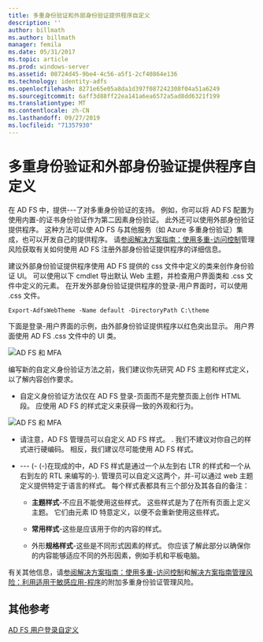 ```yaml
---
title: 多重身份验证和外部身份验证提供程序自定义
description: ''
author: billmath
ms.author: billmath
manager: femila
ms.date: 05/31/2017
ms.topic: article
ms.prod: windows-server
ms.assetid: 08724d45-9be4-4c56-a5f1-2cf40864e136
ms.technology: identity-adfs
ms.openlocfilehash: 8271e65e05a8da1d397f087242308f04a51a6249
ms.sourcegitcommit: 6aff3d88ff22ea141a6ea6572a5ad8dd6321f199
ms.translationtype: MT
ms.contentlocale: zh-CN
ms.lasthandoff: 09/27/2019
ms.locfileid: "71357930"
---
```

# <a name="multi-factor-authentication-and-external-authentication-providers-customization"></a>多重身份验证和外部身份验证提供程序自定义 



在 AD FS 中，提供\-\-\-了对多重身份验证的支持。 例如，你可以将 AD FS 配置为使用内置\-的证书身份验证作为第二因素身份验证。 此外还可以使用外部身份验证提供程序。 这种方法可以使 AD FS 与其他服务（如 Azure 多重身份验证）集成，也可以开发自己的提供程序。 请[参阅解决方案指南：使用多重\-访问控制](https://technet.microsoft.com/library/dn280937.aspx)管理风险获取有关如何使用 AD FS 注册外部身份验证提供程序的详细信息。  
  
建议外部身份验证提供程序使用 AD FS 提供的 css 文件中定义的类来创作身份验证 UI。 可以使用以下 cmdlet 导出默认 Web 主题，并检查用户界面类和 .css 文件中定义的元素。 在开发外部身份验证提供程序的登录\-用户界面时，可以使用 .css 文件。  
  

    Export-AdfsWebTheme -Name default -DirectoryPath C:\theme  
 
  
下面是登录\-用户界面的示例，由外部身份验证提供程序以红色突出显示。 用户界面使用 AD FS .css 文件中的 UI 类。  
  
![AD FS 和 MFA](media/AD-FS-user-sign-in-customization/ADFS_Blue_Custom8.png)  
  
编写新的自定义身份验证方法之前，我们建议你先研究 AD FS 主题和样式定义，以了解内容创作要求。  
  
-   自定义身份验证方法仅在 AD FS 登录\-页面而不是完整页面上创作 HTML 段。 应使用 AD FS 的样式定义来获得一致的外观和行为。  
  
![AD FS 和 MFA](media/AD-FS-user-sign-in-customization/ADFS_Blue_Custom9.png)  
  
-   请注意，AD FS 管理员可以自定义 AD FS 样式。 . 我们不建议对你自己的样式进行硬编码。 相反，我们建议尽可能使用 AD FS 样式。  
  
-   \-\-\- \(\- \(\-\)在现成的中，AD FS 样式是通过一个从左到右 LTR 的样式和一个从右到左的 RTL 来编写的\-\). 管理员可以自定义这两个，并\-可以通过 web 主题定义提供特定于语言的样式。 每个样式表都具有三个部分及其各自的备注：  
  
    -   **主题样式**\-不应且不能使用这些样式。 这些样式是为了在所有页面上定义主题。 它们由元素 ID 特意定义，以便不会重新使用这些样式。  
  
    -   **常用样式**\-这些是应该用于你的内容的样式。  
  
    -   外形**规格样式**\-这些是不同形式因素的样式。 你应该了解此部分以确保你的内容能够适应不同的外形因素，例如手机和平板电脑。  
  
有关其他信息，请[参阅解决方案指南：使用多重\-访问控制](https://technet.microsoft.com/library/dn280937.aspx)和[解决方案指南管理风险：利用适用于敏感应用\-程序](https://tnstage.redmond.corp.microsoft.com/library/dn280949.aspx)的附加多重身份验证管理风险。  

## <a name="additional-references"></a>其他参考 
[AD FS 用户登录自定义](AD-FS-user-sign-in-customization.md) 
